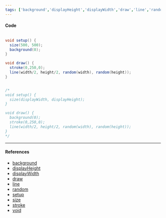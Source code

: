 ```yaml
---
tags: ['background','displayHeight','displayWidth','draw','line','random','setup','size','stroke','void']  
---
```


#### Code

``` java

void setup() {
  size(500, 500);
  background(0);
}

void draw() {
  stroke(0,250,0);
  line(width/2, height/2, random(width), random(height));
}


/*
void setup() {
  size(displayWidth, displayHeight);
}

void draw() {
  background(0);
  stroke(0,250,0);
  line(width/2, height/2, random(width), random(height));
}
*/

```

---

#### References

- [background](https://processing.org/reference/background_.html)
- [displayHeight](https://processing.org/reference/displayHeight.html)
- [displayWidth](https://processing.org/reference/displayWidth.html)
- [draw](https://processing.org/reference/draw_.html)
- [line](https://processing.org/reference/line_.html)
- [random](https://processing.org/reference/random_.html)
- [setup](https://processing.org/reference/setup_.html)
- [size](https://processing.org/reference/size_.html)
- [stroke](https://processing.org/reference/stroke_.html)
- [void](https://processing.org/reference/void.html)